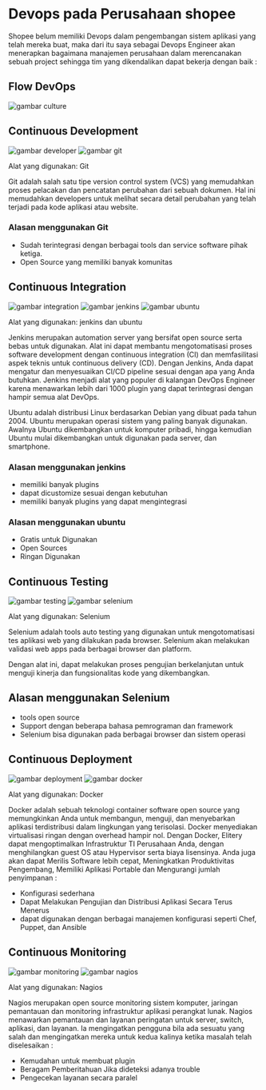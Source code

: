 # Devops pada Perusahaan shopee
Shopee belum memiliki Devops dalam pengembangan sistem aplikasi yang telah mereka buat, maka dari itu saya sebagai Devops Engineer akan menerapkan bagaimana manajemen perusahaan dalam merencanakan sebuah project sehingga tim yang dikendalikan dapat bekerja dengan baik :

## Flow DevOps
![gambar culture](assets/culture.png)

## Continuous Development
![gambar developer](assets/developer.png)
![gambar git](assets/git.png)

Alat yang digunakan: Git

Git adalah salah satu tipe version control system (VCS) yang memudahkan proses pelacakan dan pencatatan perubahan dari sebuah dokumen. Hal ini memudahkan developers untuk melihat secara detail perubahan yang telah terjadi pada kode aplikasi atau website.


### Alasan menggunakan Git
- Sudah terintegrasi dengan berbagai tools dan service software pihak ketiga.
- Open Source yang memiliki banyak komunitas


## Continuous Integration
![gambar integration](assets/integration.png)
![gambar jenkins](assets/jenkins.png)
![gambar ubuntu](assets/ubuntu.png)

Alat yang digunakan: jenkins dan ubuntu

Jenkins merupakan automation server yang bersifat open source serta bebas untuk digunakan. Alat ini dapat membantu mengotomatisasi proses software development dengan continuous integration (CI) dan memfasilitasi aspek teknis untuk continuous delivery (CD). Dengan Jenkins, Anda dapat mengatur dan menyesuaikan CI/CD pipeline sesuai dengan apa yang Anda butuhkan. Jenkins menjadi alat yang populer di kalangan DevOps Engineer karena menawarkan lebih dari 1000 plugin yang dapat terintegrasi dengan hampir semua alat DevOps.

Ubuntu adalah distribusi Linux berdasarkan Debian yang dibuat pada tahun 2004. Ubuntu merupakan operasi sistem yang paling banyak digunakan. Awalnya Ubuntu dikembangkan untuk komputer pribadi, hingga kemudian Ubuntu mulai dikembangkan untuk digunakan pada server, dan smartphone.

### Alasan menggunakan jenkins
- memiliki banyak plugins
- dapat dicustomize sesuai dengan kebutuhan
- memiliki banyak plugins yang dapat mengintegrasi

### Alasan menggunakan ubuntu
- Gratis untuk Digunakan
- Open Sources
- Ringan Digunakan



## Continuous Testing
![gambar testing](assets/testing.png)
![gambar selenium](assets/selenium.png)

Alat yang digunakan: Selenium

 Selenium adalah tools auto testing yang digunakan untuk mengotomatisasi tes aplikasi web yang dilakukan pada browser. Selenium akan melakukan validasi web apps pada berbagai browser dan platform.

Dengan alat ini, dapat melakukan proses pengujian berkelanjutan untuk menguji kinerja dan fungsionalitas kode yang dikembangkan.

## Alasan menggunakan Selenium
- tools open source
- Support dengan beberapa bahasa pemrograman dan framework
- Selenium bisa digunakan pada berbagai browser dan sistem operasi

## Continuous Deployment
![gambar deployment](assets/deployment.png)
![gambar docker](assets/docker.png)

Alat yang digunakan: Docker

Docker adalah sebuah teknologi container software open source yang memungkinkan Anda untuk membangun, menguji, dan menyebarkan aplikasi terdistribusi dalam lingkungan yang terisolasi. Docker menyediakan virtualisasi ringan dengan overhead hampir nol. Dengan Docker, Elitery dapat mengoptimalkan Infrastruktur TI Perusahaan Anda, dengan menghilangkan guest OS atau Hypervisor serta biaya lisensinya. Anda juga akan dapat Merilis Software lebih cepat, Meningkatkan Produktivitas Pengembang, Memiliki Aplikasi Portable dan Mengurangi jumlah penyimpanan :

- Konfigurasi sederhana
- Dapat Melakukan Pengujian dan Distribusi Aplikasi Secara Terus Menerus
- dapat digunakan dengan berbagai manajemen konfigurasi seperti Chef, Puppet, dan Ansible

## Continuous Monitoring
![gambar monitoring](assets/monitoring.png)
![gambar nagios](assets/nagios.png)

Alat yang digunakan: Nagios

Nagios merupakan open source monitoring sistem komputer, jaringan pemantauan dan monitoring infrastruktur aplikasi perangkat lunak. Nagios menawarkan pemantauan dan layanan peringatan untuk server, switch, aplikasi, dan layanan. Ia mengingatkan pengguna bila ada sesuatu yang salah dan mengingatkan mereka untuk kedua kalinya ketika masalah telah diselesaikan :

- Kemudahan untuk membuat plugin
- Beragam Pemberitahuan Jika dideteksi adanya trouble
- Pengecekan layanan secara paralel

